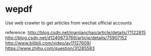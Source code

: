 # wepdf
Use web crawler to get articles from wechat official accounts

reference:
http://blog.csdn.net/manjianchao/article/details/71122815
http://blog.csdn.net/d1240673769/article/details/75907152
http://www.bilibili.com/video/av11127609/
https://www.zhihu.com/question/31285583